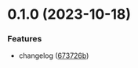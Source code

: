 # 0.1.0 (2023-10-18)


### Features

* changelog ([673726b](https://github.com/alita248/greetings-ci/commit/673726b30063186d6930fbf2c040e49cb9c92823))



